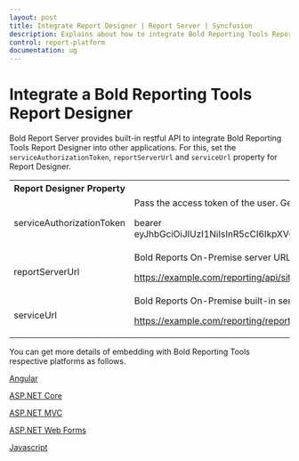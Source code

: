 ```yaml
---
layout: post
title: Integrate Report Designer | Report Server | Syncfusion
description: Explains about how to integrate Bold Reporting Tools Report Designer into other application using the Bold Reports Server built-in API service.
control: report-platform
documentation: ug
---
```


# Integrate a Bold Reporting Tools Report Designer

Bold Report Server provides built-in restful API to integrate Bold Reporting Tools Report Designer into other applications. For this, set the `serviceAuthorizationToken`, `reportServerUrl` and `serviceUrl` property for Report Designer.

<table>
<tr>
<th>
Report Designer Property
</th>
<th>
Value
</th>
</tr>
<tr>
<td>
serviceAuthorizationToken
</td>
<td>
Pass the access token of the user. Get access token using the Bold Reports Server <a href="../../../rest-api-reference/v1.0/#operation/Authentication" target="_blank">Authentication API</a>

bearer eyJhbGciOiJIUzI1NiIsInR5cCI6IkpXVCJ9.eyJlbWFpbCI6IL3NpdGU5MSJ9.d24190nn6i2UNz_8hX1mI0JZTNO9zPX1HYSlGClkUyw
</td>
</tr>
<tr>
<td>
reportServerUrl
</td>
<td>
Bold Reports On-Premise server URL.

<https://example.com/reporting/api/site/site1>
</td>
</tr>
<tr>
<td>
serviceUrl
</td>
<td>
Bold Reports On-Premise built-in service URL.

<https://example.com/reporting/reportservice/api/Designer>
</td>
</tr>
</table>

You can get more details of embedding with Bold Reporting Tools respective platforms as follows.

  [Angular](https://help.boldreports.com/angular/report-designer/server-integration/)

  [ASP.NET Core](https://help.boldreports.com/aspnet-core/report-designer/server-integration/)

  [ASP.NET MVC](https://help.boldreports.com/aspnet-mvc/report-designer/server-integration/)

  [ASP.NET Web Forms](https://help.boldreports.com/aspnet-web-forms/report-designer/server-integration/)

  [Javascript](https://help.boldreports.com/javascript/report-designer/server-integration/)